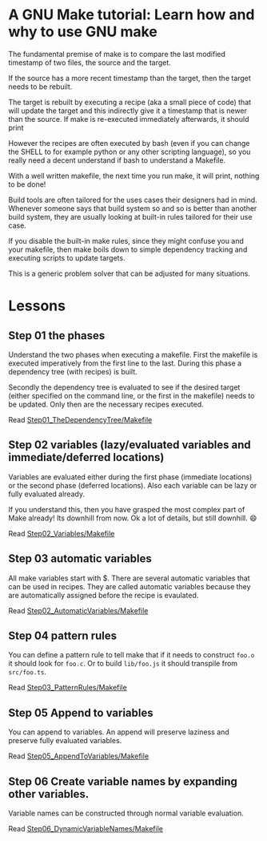 # A GNU Make tutorial: Learn how and why to use GNU make

The fundamental premise of make is to compare the last modified
timestamp of two files, the source and the target.

If the source has a more recent timestamp than the target, then the
target needs to be rebuilt.

The target is rebuilt by executing a recipe (aka a small piece of
code) that will update the target and this indirectly give it a
timestamp that is newer than the source. If make is re-executed
immediately afterwards, it should print

However the recipes are often executed by bash (even if you can change
the SHELL to for example python or any other scripting language), so
you really need a decent understand if bash to understand a Makefile.

With a well written makefile, the next time you run make, it will print, nothing to be done!

Build tools are often tailored for the uses cases their designers had
in mind.  Whenever someone says that build system so and so is better
than another build system, they are usually looking at built-in rules
tailored for their use case.

If you disable the built-in make rules, since they might confuse you
and your makefile, then make boils down to simple dependency tracking
and executing scripts to update targets.

This is a generic problem solver that can be adjusted for many situations.

# Lessons

## Step 01 the phases

Understand the two phases when executing a makefile.
First the makefile is executed imperatively from the first line to the last.
During this phase a dependency tree (with recipes) is built.

Secondly the dependency tree is evaluated to see if the desired target
(either specified on the command line, or the first in the makefile)
needs to be updated. Only then are the necessary recipes executed.

Read [Step01_TheDependencyTree/Makefile](Step01_TheDependencyTree/Makefile)

## Step 02 variables (lazy/evaluated variables and immediate/deferred locations)

Variables are evaluated either during the first phase (immediate
locations) or the second phase (deferred locations).  Also each
variable can be lazy or fully evaluated already.

If you understand this, then you have grasped the most complex part of
Make already! Its downhill from now. Ok a lot of details, but still downhill. :smile:

Read [Step02_Variables/Makefile](Step04_Variables/Makefile)

## Step 03 automatic variables

All make variables start with $. There are several automatic variables that can be
used in recipes. They are called automatic variables because they are automatically
assigned before the recipe is evaulated.

Read [Step02_AutomaticVariables/Makefile](Step02_AutomaticVariables/Makefile)

## Step 04 pattern rules

You can define a pattern rule to tell make that if it needs to construct
`foo.o` it should look for `foo.c`. Or to build `lib/foo.js` it should
transpile from `src/foo.ts`.

Read [Step03_PatternRules/Makefile](Step03_PatternRules/Makefile)

## Step 05 Append to variables

You can append to variables. An append will preserve laziness and
preserve fully evaluated variables.

Read [Step05_AppendToVariables/Makefile](Step05_AppendToVariagles/Makefile)

## Step 06 Create variable names by expanding other variables.

Variable names can be constructed through normal variable evaluation.

Read [Step06_DynamicVariableNames/Makefile](Step06_DynamicVariableNames/Makefile)
